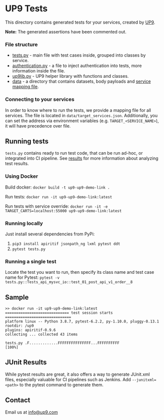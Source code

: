 # UP9 Tests

This directory contains generated tests for your services, created by [UP9](https://up9.com).

**Note:** The generated assertions have been commented out.

### File structure
- [tests.py](/tests.py) - main file with test cases inside, grouped into classes by service.
- [authentication.py](/authentication.py) - a file to inject authentication into tests, more information inside the file.
- [up9lib.py](/up9lib.py) - UP9 helper library with functions and classes.
- [data](/data) - a directory that contains datasets, body payloads and [service mapping file](#connecting-to-your-services).

### Connecting to your services
In order to know where to run the tests, we provide a mapping file for all services.
The file is located in `data/target_services.json`.
Additionally, you can set the address via environment variables (e.g. `TARGET_<SERVICE_NAME>`), it will have precedence over file.

## Running tests
`tests.py` contains ready to run test code, that can be run ad-hoc, or integrated into CI pipeline.
See [results](#junit-results) for more information about analyzing test results.

### Using Docker
Build docker:
`docker build -t up9-up9-demo-link .`

Run tests:
`docker run -it up9-up9-demo-link:latest`

Run tests with service override:
`docker run -it -e TARGET_CARTS=localhost:55000 up9-up9-demo-link:latest`

### Running locally
Just install several dependencies from PyPi:
1. `pip3 install apiritif jsonpath_ng lxml pytest ddt`
2. `pytest tests.py`

### Running a single test

Locate the test you want to run, then specify its class name and test case name for Pytest:
  `pytest -v tests.py::Tests_api_mysvc_io::test_01_post_api_v1_order__8`

## Sample
```
>> docker run -it up9-up9-demo-link:latest
============================= test session starts ==============================
platform linux -- Python 3.8.7, pytest-6.2.2, py-1.10.0, pluggy-0.13.1
rootdir: /up9
plugins: apiritif-0.9.6
collecting ... collected 43 items

tests.py .F.............FFFFFFFFFFFFFFF...FFFFFFFFFF                     [100%]
```

## JUnit Results
While pytest results are great, it also offers a way to generate JUnit.xml files, especially valuable for CI pipelines such as Jenkins.
Add `--junitxml=<path>` to the pytest command to generate them.

## Contact
Email us at info@up9.com
